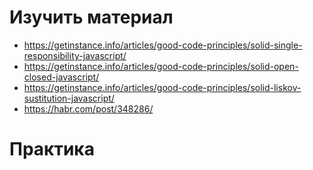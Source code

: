 # Изучить материал
* https://getinstance.info/articles/good-code-principles/solid-single-responsibility-javascript/
* https://getinstance.info/articles/good-code-principles/solid-open-closed-javascript/
* https://getinstance.info/articles/good-code-principles/solid-liskov-sustitution-javascript/
* https://habr.com/post/348286/
# Практика